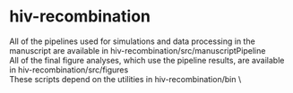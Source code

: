 # hiv-recombination
All of the pipelines used for simulations and data processing in the manuscript are available in hiv-recombination/src/manuscriptPipeline \
All of the final figure analyses, which use the pipeline results, are available in hiv-recombination/src/figures \
These scripts depend on the utilities in hiv-recombination/bin \
